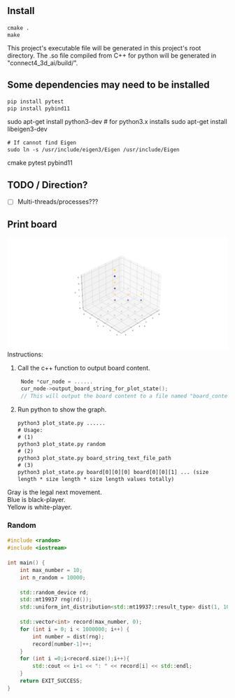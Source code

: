# 
## Install
```shell
cmake .
make
```
This project's executable file will be generated in this project's root directory.
The .so file compiled from C++ for python will be generated in "connect4_3d_ai/build/".

## Some dependencies may need to be installed
```shell
pip install pytest
pip install pybind11
```
sudo apt-get install python3-dev  # for python3.x installs
sudo apt-get install libeigen3-dev
```shell
# If cannot find Eigen
sudo ln -s /usr/include/eigen3/Eigen /usr/include/Eigen
```
cmake
pytest
pybind11


## TODO / Direction?
- [ ] Multi-threads/processes??? 

## Print board
![](data/img/Figure_1.png)
Instructions:
1. Call the c++ function to output board content.
   ```c++
    Node *cur_node = ......
    cur_node->output_board_string_for_plot_state();
    // This will output the board content to a file named "board_content_for_plotting".
    ```
2. Run python to show the graph.
    ```shell
    python3 plot_state.py ......
    # Usage:
    # (1)
    python3 plot_state.py random  
    # (2)
    python3 plot_state.py board_string_text_file_path  
    # (3)
    python3 plot_state.py board[0][0][0] board[0][0][1] ... (size length * size length * size length values totally)  
    ```
Gray is the legal next movement.  
Blue is black-player.  
Yellow is white-player.  


### Random
```c++
#include <random>
#include <iostream>

int main() {
    int max_number = 10;
    int n_random = 10000;

    std::random_device rd;
    std::mt19937 rng(rd());
    std::uniform_int_distribution<std::mt19937::result_type> dist(1, 10);

    std::vector<int> record(max_number, 0);
    for (int i = 0; i < 1000000; i++) {
        int number = dist(rng);
        record[number-1]++;
    }
    for (int i =0;i<record.size();i++){
        std::cout << i+1 << ": " << record[i] << std::endl;
    }
    return EXIT_SUCCESS;
}
```